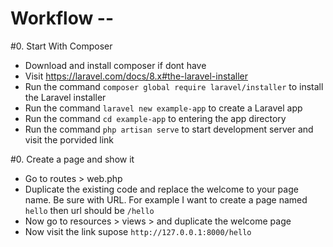 # Workflow --

#0. Start With Composer
- Download and install composer if dont have
- Visit https://laravel.com/docs/8.x#the-laravel-installer
- Run the command `composer global require laravel/installer` to install the Laravel installer
- Run the command `laravel new example-app` to create a Laravel app
- Run the command `cd example-app` to entering the app directory
- Run the command `php artisan serve` to start development server and visit the porvided link


#0. Create a page and show it
- Go to routes > web.php
- Duplicate the existing code and replace the welcome to your page name. Be sure with URL. For example I want to create a page named `hello` then url should be `/hello`
- Now go to resources > views > and duplicate the welcome page
- Now visit the link supose `http://127.0.0.1:8000/hello`
